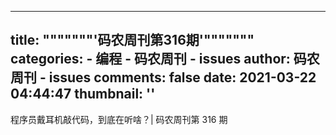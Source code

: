 
---
title: """""""'码农周刊第316期'"""""""
categories: 
    - 编程
    - 码农周刊 - issues
author: 码农周刊 - issues
comments: false
date: 2021-03-22 04:44:47
thumbnail: ''
---

<div>   
程序员戴耳机敲代码，到底在听啥？| 码农周刊第 316 期  
</div>
            